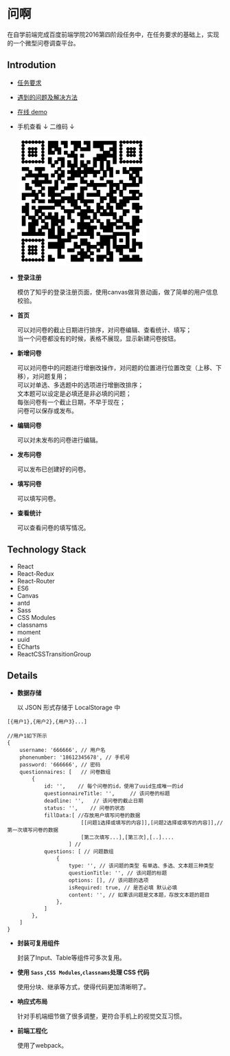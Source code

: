 # 问啊
在自学前端完成百度前端学院2016第四阶段任务中，在任务要求的基础上，实现的一个微型问卷调查平台。

## Introdution

* [任务要求](http://ife.baidu.com/2016/task/detail?taskId=50)
* [遇到的问题及解决方法](https://github.com/chaos2171053/ife2016)
* [在线 demo](http://t.cn/RXwk86g)
* 手机查看 ↓ 二维码 ↓
    
    ![问啊](QRCode.png)


* **登录注册**

    模仿了知乎的登录注册页面，使用canvas做背景动画，做了简单的用户信息校验。

* **首页**

    可以对问卷的截止日期进行排序，对问卷编辑、查看统计、填写；<br>
    当一个问卷都没有的时候，表格不展现，显示新建问卷按钮。
    
* **新增问卷**

    可以对问卷中的问题进行增删改操作，对问题的位置进行位置改变（上移、下移），对问题复用；<br>
    可以对单选、多选题中的选项进行增删改排序；<br>
    文本题可以设定是必填还是非必填的问题；<br>
    每张问卷有一个截止日期，不早于现在；<br>
    问卷可以保存或发布。

* **编辑问卷**

    可以对未发布的问卷进行编辑。

* **发布问卷**

    可以发布已创建好的问卷。

* **填写问卷**

    可以填写问卷。

* **查看统计**

    可以查看问卷的填写情况。

## Technology Stack
- React
- React-Redux
- React-Router
- ES6
- Canvas
- antd
- Sass
- CSS Modules
- classnams
- moment
- uuid 
- ECharts
- ReactCSSTransitionGroup


## Details

* **数据存储**

    以 JSON 形式存储于 LocalStorage 中
    
```
[{用户1},{用户2},{用户3}...]

//用户1如下所示
{
    username: '666666', // 用户名
    phonenumber: '18612345678', // 手机号
    password: '666666', // 密码
    questionnaires: [   // 问卷数组
        { 
            id: '',    // 每个问卷的id，使用了uuid生成唯一的id
            questionnaireTitle: '',     // 该问卷的标题
            deadline: '',   // 该问卷的截止日期
            status: '',    // 问卷的状态
            fillData:[ //存放用户填写问卷的数据
                        [[问题1选择或填写的内容]],[问题2选择或填写的内容]],//第一次填写问卷的数据
                        [第二次填写...],[第三次],[..]....
                    ] //
            questions: [ // 问题数组 
                {
                    type: '', // 该问题的类型 有单选、多选、文本题三种类型
                    questionTitle: '', // 该问题的标题
                    options: [], // 该问题的选项
                    isRequired: true, // 是否必填 默认必填
                    content: '', // 如果该问题是文本题，存放文本题的题目
                },
            ]
        },
    ]
}
```

* **封装可复用组件**
    
    封装了Input、Table等组件可多次复用。

* **使用 `Sass` ,`CSS Modules`,`classnams`处理 CSS 代码**
    
    使用分块、继承等方式，使得代码更加清晰明了。

* **响应式布局**
    
    针对手机端细节做了很多调整，更符合手机上的视觉交互习惯。

* **前端工程化**
    
    使用了webpack。


